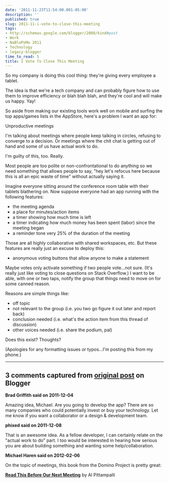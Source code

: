 ```yaml
---
date: '2011-11-23T11:54:00.001-05:00'
description: ''
published: true
slug: 2011-11-i-vote-to-close-this-meeting
tags:
- http://schemas.google.com/blogger/2008/kind#post
- Work
- NaBloPoMo 2011
- Technology
- legacy-blogger
time_to_read: 5
title: I Vote To Close This Meeting
---
```


So my company is doing this cool thing: they're giving every employee a tablet. 

The idea is that we're a tech company and can probably figure how to use them to improve efficiency or blah blah blah, and they're cool and will make us happy. Yay!

So aside from making our existing tools work well on mobile and surfing the top apps/games lists in the AppStore, here's a problem I want an app for:

Unproductive meetings

I'm talking about meetings where people keep talking in circles, refusing to converge to a decision. Or meetings where the chit chat is getting out of hand and some of us have actual work to do.

I'm guilty of this, too. Really. 

Most people are too polite or non-confrontational to do anything so we need something that allows people to say, "hey let's refocus here because this is all an epic waste of time" without actually saying it. 

Imagine everyone sitting around the conference room table with their tablets blathering on. Now suppose everyone had an app running with the following features:

- the meeting agenda<br />
- a place for minutes/action items<br />
- a timer showing how much time is left<br />
- a timer indicating how much money has been spent (labor) since the meeting began<br />
- a reminder tone very 25% of the duration of the meeting

Those are all highly collaborative with shared workspaces, etc. But these features are really just an excuse to deploy this:

- anonymous voting buttons that allow anyone to make a statement

Maybe votes only activate something if two people vote...not sure. (It's really just like voting to close questions on Stack Overflow.) I want to be able, with one or two taps, notify the group that things need to move on for some canned reason. 

Reasons are simple things like:<br />
- off topic<br />
- not relevant to the group (i.e. you two go figure it out later and report back)<br />
- conclusion needed (i.e. what's the action item from this thread of discussion)<br />
- other voices needed (i.e. share the podium, pal)

Does this exist? Thoughts?

(Apologies for any formatting issues or typos...I'm posting this from my phone.)<br />

---

## 3 comments captured from [original post](https://blog.wassupy.com/2011/11/i-vote-to-close-this-meeting.html) on Blogger

**Brad Griffith said on 2011-12-04**

Amazing idea, Michael. Are you going to develop the app? There are so many companies who could potentially invest or buy your technology. Let me know if you want a collaborator or a design &amp; development team.

**phixed said on 2011-12-08**

That is an awesome idea.  As a fellow developer, I can certainly relate on the &quot;actual work to do&quot; part.  I too would be interested in hearing how serious you are about building something and wanting some help/collaboration.

**Michael Haren said on 2012-02-06**

On the topic of meetings, this book from the Domino Project is pretty great:

<a href="http://www.amazon.com/gp/product/B0057ZER34/ref=docs-os-doi_0" rel="nofollow">**Read This Before Our Next Meeting**</a> by Al Pittampalli

